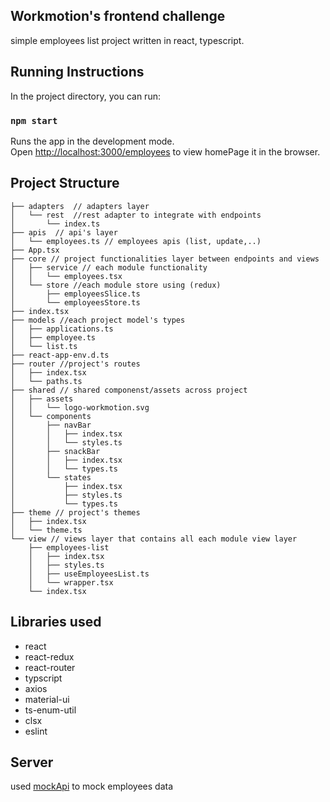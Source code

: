 ## Workmotion's frontend challenge

simple employees list project written in react, typescript.


## Running Instructions

In the project directory, you can run:

### `npm start`

Runs the app in the development mode.\
Open [http://localhost:3000/employees](http://localhost:3000/employees) to view homePage it in the browser.

## Project Structure
```
├── adapters  // adapters layer
│   └── rest  //rest adapter to integrate with endpoints
│       └── index.ts
├── apis  // api's layer
│   └── employees.ts // employees apis (list, update,..)
├── App.tsx
├── core // project functionalities layer between endpoints and views
│   ├── service // each module functionality
│   │   └── employees.tsx 
│   └── store //each module store using (redux)
│       ├── employeesSlice.ts
│       └── employeesStore.ts
├── index.tsx
├── models //each project model's types
│   ├── applications.ts
│   ├── employee.ts
│   └── list.ts
├── react-app-env.d.ts
├── router //project's routes
│   ├── index.tsx
│   └── paths.ts
├── shared // shared componenst/assets across project
│   ├── assets
│   │   └── logo-workmotion.svg
│   └── components
│       ├── navBar
│       │   ├── index.tsx
│       │   └── styles.ts
│       ├── snackBar
│       │   ├── index.tsx
│       │   └── types.ts
│       └── states
│           ├── index.tsx
│           ├── styles.ts
│           └── types.ts
├── theme // project's themes
│   ├── index.tsx
│   └── theme.ts
└── view // views layer that contains all each module view layer 
    ├── employees-list
    │   ├── index.tsx
    │   ├── styles.ts
    │   ├── useEmployeesList.ts
    │   └── wrapper.tsx
    └── index.tsx
```
## Libraries used

- react
- react-redux
- react-router
- typscript
- axios
- material-ui
- ts-enum-util
- clsx
- eslint

## Server

used [mockApi](https://mockapi.io/) to mock employees data

